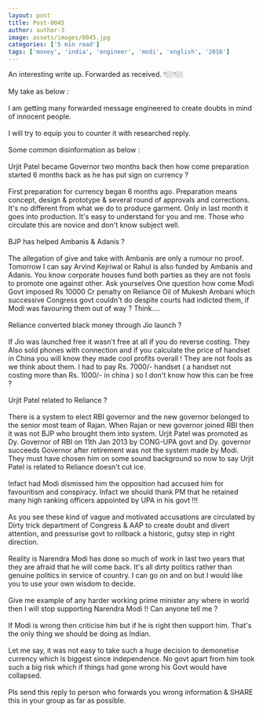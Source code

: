 ```yaml
---
layout: post
title: Post-0045
author: author-3
image: assets/images/0045.jpg
categories: ['5 min read']
tags: ['money', 'india', 'engineer', 'modi', 'english', '2016']
---
```

An interesting write up. Forwarded as received. 👇🏼👇🏼  <br>
   <br>
 My take as below :  <br>
   <br>
 I am getting many forwarded message engineered to create doubts in mind of innocent people.  <br>
   <br>
 I will try to equip you to counter it with researched reply.  <br>
   <br>
 Some common disinformation as below :  <br>
   <br>
 Urjit Patel became Governor two months back then how come preparation started 6 months back as he has put sign on currency ?  <br>
   <br>
 First preparation for currency began 6 months ago. Preparation means concept, design & prototype & several round of approvals and corrections. It's no different from what we do to produce garment. Only in last month it goes into production. It's easy to understand for you and me. Those who circulate this are novice and don't know subject well.  <br>
   <br>
 BJP has helped Ambanis & Adanis ?  <br>
   <br>
 The allegation of give and take with Ambanis are only a rumour no proof. Tomorrow I can say Arvind Kejriwal or Rahul is also funded by Ambanis and Adanis. You know corporate houses fund both parties as they are not fools to promote one against other. Ask yourselves One question how come Modi Govt imposed Rs 10000 Cr penalty on Reliance Oil of Mukesh Ambani which successive Congress govt couldn't do despite courts had indicted them, if Modi was favouring them out of way ? Think....  <br>
   <br>
 Reliance converted black money through Jio launch ?  <br>
   <br>
 If Jio was launched free it wasn't free at all if you do reverse costing. They Also sold phones with connection and if you calculate the price of handset in China you will know they made cool profits overall ! They are not fools as we think about them. I had to pay Rs. 7000/- handset ( a handset not costing more than Rs. 1000/- in china ) so I don't know how this can be free ?  <br>
   <br>
 Urjit Patel related to Reliance ?  <br>
   <br>
 There is a system to elect RBI governor and the new governor belonged to the senior most team of Rajan. When Rajan or new governor joined RBI then it was not BJP who brought them into system. Urjit Patel was promoted as Dy. Governor of RBI on 11th Jan 2013 by CONG-UPA govt and Dy. governor succeeds Governor after retirement was not the system made by Modi. They must have chosen him on some sound background so now to say Urjit Patel is related to Reliance doesn't cut ice.  <br>
   <br>
 Infact had Modi dismissed him the opposition had accused him for favouritism and conspiracy. Infact we should thank PM that he retained many high ranking officers appointed by UPA in his govt !!!  <br>
   <br>
 As you see these kind of vague and motivated accusations are circulated by Dirty trick department of Congress & AAP to create doubt and divert attention, and pressurise govt to rollback a historic, gutsy step in right direction.  <br>
   <br>
 Reality is Narendra Modi has done so much of work in last two years that they are afraid that he will come back. It's all dirty politics rather than genuine politics in service of country. I can go on and on but I would like you to use your own wisdom to decide.  <br>
   <br>
 Give me example of any harder working prime minister any where in world then I will stop supporting Narendra Modi !! Can anyone tell me ?  <br>
   <br>
 If Modi is wrong then criticise him but if he is right then support him. That's the only thing we should be doing as Indian.  <br>
   <br>
 Let me say, it was not easy to take such a huge decision to demonetise currency which is biggest since independence. No govt apart from him took such a big risk which if things had gone wrong his Govt would have collapsed.  <br>
   <br>
 Pls send this reply to person who forwards you wrong information & SHARE this in your group as far as possible.